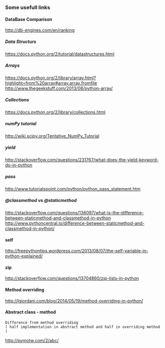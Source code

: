 ### Some usefull links 

#### DataBase Comparison
http://db-engines.com/en/ranking


##### Data Structurs
https://docs.python.org/2/tutorial/datastructures.html


##### Arrays
https://docs.python.org/2/library/array.html?highlight=from%20array#array.array.fromfile
http://www.thegeekstuff.com/2013/08/python-array/


##### Collections
https://docs.python.org/2/library/collections.html

##### numPy tutorial
http://wiki.scipy.org/Tentative_NumPy_Tutorial


##### yield
http://stackoverflow.com/questions/231767/what-does-the-yield-keyword-do-in-python

##### pass
http://www.tutorialspoint.com/python/python_pass_statement.htm


##### @classmethod vs @staticmethod  
http://stackoverflow.com/questions/136097/what-is-the-difference-between-staticmethod-and-classmethod-in-python
http://www.pythoncentral.io/difference-between-staticmethod-and-classmethod-in-python/

#### self
http://freepythontips.wordpress.com/2013/08/07/the-self-variable-in-python-explained/

#### zip 
http://stackoverflow.com/questions/13704860/zip-lists-in-python

#### Method overriding
http://lgiordani.com/blog/2014/05/19/method-overriding-in-python/


#### Abstract class - method
    Difference from method overriding 
    ( half implementation in abstract method and half in overriding method )
http://pymotw.com/2/abc/


